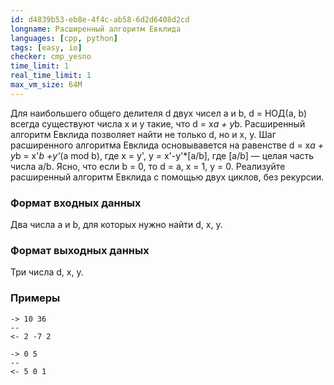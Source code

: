 ```yaml
---
id: d4839b53-eb8e-4f4c-ab58-6d2d6408d2cd
longname: Расширенный алгоритм Евклида
languages: [cpp, python]
tags: [easy, io]
checker: cmp_yesno
time_limit: 1
real_time_limit: 1
max_vm_size: 64M
---
```


Для наибольшего общего делителя d двух чисел a и b, d = НОД(a, b) всегда
существуют числа x и y такие, что d = x*a + y*b. Расширенный алгоритм
Евклида позволяет найти не только d, но и x, y. Шаг расширенного
алгоритма Евклида основывавется на равенстве
d = x*a + y*b = x'*b +y'*(a mod b), где x = y', y = x'-y'*[a/b],
где [а/b] — целая часть числа а/b. Ясно, что если b = 0, то d = a, x = 1, y = 0.
Реализуйте расширенный алгоритм
Евклида с помощью двух циклов, без рекурсии.

### Формат входных данных

Два числа а и b, для которых нужно найти d, x, y.

### Формат выходных данных

Три числа d, x, y.

### Примеры

```
-> 10 36
--
<- 2 -7 2
```

```
-> 0 5
--
<- 5 0 1
```
